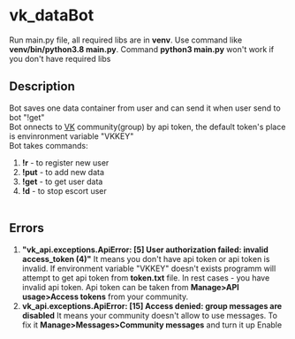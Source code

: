# vk_dataBot
Run main.py file, all required libs are in **venv**. Use command like **venv/bin/python3.8 main.py**. Command **python3 main.py** won't work if you don't have required libs<br>  
## Description
Bot saves one data container from user and can send it when user send to bot "!get"  
Bot onnects to [VK](https://vk.com/) community(group) by api token, the default token's place is envinronment variable "VKKEY"<br>
Bot takes commands:
1. **!r** - to register new user
2. **!put** - to add new data
3. **!get** - to get user data
4. **!d** - to stop escort user <br><br>

## Errors
1. **"vk_api.exceptions.ApiError: [5] User authorization failed: invalid access_token (4)"**
It means you don't have api token or api token is invalid. If environment variable "VKKEY" doesn't exists programm will attempt to get api token from **token.txt** file.
In rest cases - you have invalid api token. Api token can be taken from **Manage>API usage>Access tokens** from your community.
2. **vk_api.exceptions.ApiError: [15] Access denied: group messages are disabled**
It means your community doesn't allow to use messages. To fix it **Manage>Messages>Community messages** and turn it up Enable
